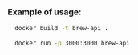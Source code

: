### Example of usage:

```bash
  docker build -t brew-api . 
  
  docker run -p 3000:3000 brew-api   
```
